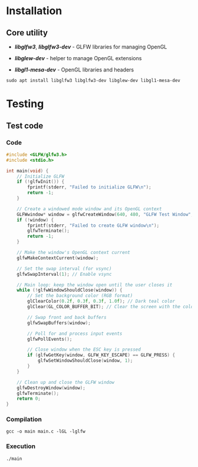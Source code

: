 # Installation

## Core utility

- ***libglfw3***, ***libglfw3-dev*** - GLFW libraries for managing OpenGL

- ***libglew-dev*** - helper to manage OpenGL extensions

- ***libgl1-mesa-dev*** - OpenGL libraries and headers

```
sudo apt install libglfw3 libglfw3-dev libglew-dev libgl1-mesa-dev
```

# Testing

## Test code

### Code

```c
#include <GLFW/glfw3.h>
#include <stdio.h>

int main(void) {
    // Initialize GLFW
    if (!glfwInit()) {
        fprintf(stderr, "Failed to initialize GLFW\n");
        return -1;
    }

    // Create a windowed mode window and its OpenGL context
    GLFWwindow* window = glfwCreateWindow(640, 480, "GLFW Test Window", NULL, NULL);
    if (!window) {
        fprintf(stderr, "Failed to create GLFW window\n");
        glfwTerminate();
        return -1;
    }

    // Make the window's OpenGL context current
    glfwMakeContextCurrent(window);

    // Set the swap interval (for vsync)
    glfwSwapInterval(1); // Enable vsync

    // Main loop: keep the window open until the user closes it
    while (!glfwWindowShouldClose(window)) {
        // Set the background color (RGB format)
        glClearColor(0.2f, 0.3f, 0.3f, 1.0f); // Dark teal color
        glClear(GL_COLOR_BUFFER_BIT); // Clear the screen with the color

        // Swap front and back buffers
        glfwSwapBuffers(window);

        // Poll for and process input events
        glfwPollEvents();

        // Close window when the ESC key is pressed
        if (glfwGetKey(window, GLFW_KEY_ESCAPE) == GLFW_PRESS) {
            glfwSetWindowShouldClose(window, 1);
        }
    }

    // Clean up and close the GLFW window
    glfwDestroyWindow(window);
    glfwTerminate();
    return 0;
}
```

### Compilation

```
gcc -o main main.c -lGL -lglfw
```

### Execution

```
./main
```
